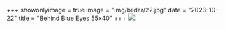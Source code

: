 +++
showonlyimage = true
image = "img/bilder/22.jpg"
date = "2023-10-22"
title = "Behind Blue Eyes 55x40"
+++
![](/img/bilder/22.jpg)